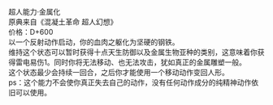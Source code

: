 <title>超人能力·金属化</title>
<meta name="GENERATOR" content="WinCHM">
<meta http-equiv="Content-Type" content="text/html; charset=gb2312">
<br>超人能力·金属化
<br>原典来自《混凝土革命 超人幻想》
<br>价格：D+600
<br>    以一个反射动作启动，你的血肉之躯化为坚硬的钢铁。
<br>    维持这个状态可以暂时获得十点天生防御以及金属生物亚种的类别，这意味着你获得雷电易伤1。同时你将无法移动、也无法攻击，犹如真正的金属雕塑一般。
<br>    这个状态最少会持续一回合，之后你才能使用一个移动动作变回人形。
<br>    ps：这个能力不会使你真正失去自己的动作，没有任何动作成分的纯精神动作依旧可以使用。
